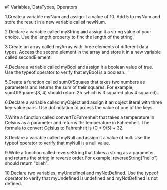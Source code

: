 #1 Variables, DataTypes, Operators

1.Create a variable myNum and assign it a value of 10. Add 5 to myNum and store the result in a new variable called newNum.

2.Declare a variable called myString and assign it a string value of your choice. Use the length property to find the length of the string.

3.Create an array called myArray with three elements of different data types. Access the second element in the array and store it in a new variable called secondElement.

4.Declare a variable called myBool and assign it a boolean value of true. Use the typeof operator to verify that myBool is a boolean.

5.Create a function called sumOfSquares that takes two numbers as parameters and returns the sum of their squares. For example, sumOfSquares(3, 4) should return 25 (which is 3 squared plus 4 squared).

6.Declare a variable called myObject and assign it an object literal with three key-value pairs. Use dot notation to access the value of one of the keys.

7.Write a function called convertToFahrenheit that takes a temperature in Celsius as a parameter and returns the temperature in Fahrenheit. The formula to convert Celsius to Fahrenheit is (C * 9/5) + 32.

8.Declare a variable called myNull and assign it a value of null. Use the typeof operator to verify that myNull is a null value.

9.Write a function called reverseString that takes a string as a parameter and returns the string in reverse order. For example, reverseString("hello") should return "olleh".

10.Declare two variables, myUndefined and myNotDefined. Use the typeof operator to verify that myUndefined is undefined and myNotDefined is not defined.